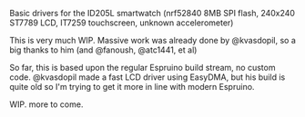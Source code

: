 Basic drivers for the ID205L smartwatch (nrf52840 8MB SPI flash, 240x240 ST7789 LCD, IT7259 touchscreen, unknown accelerometer)

This is very much WIP. Massive work was already done by @kvasdopil, so a big thanks to him (and @fanoush, @atc1441, et al)

So far, this is based upon the regular Espruino build stream, no custom code. @kvasdopil made a fast LCD driver using EasyDMA, but his build is quite old
so I'm trying to get it more in line with modern Espruino. 

WIP. more to come.

